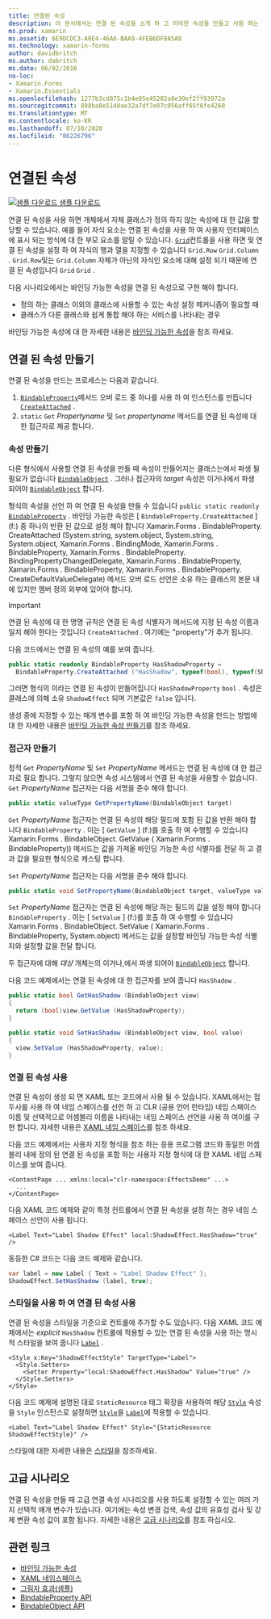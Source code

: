 ```yaml
---
title: 연결된 속성
description: 이 문서에서는 연결 된 속성을 소개 하 고 이러한 속성을 만들고 사용 하는 방법을 보여 줍니다.
ms.prod: xamarin
ms.assetid: 6E9DCDC3-A0E4-46A6-BAA9-4FEB6DF8A5A8
ms.technology: xamarin-forms
author: davidbritch
ms.author: dabritch
ms.date: 06/02/2016
no-loc:
- Xamarin.Forms
- Xamarin.Essentials
ms.openlocfilehash: 1277b3cd875c1b4e05e45202a8e30ef2ff93972a
ms.sourcegitcommit: 898ba8e5140ae32a7df7e07c056aff65f6fe4260
ms.translationtype: MT
ms.contentlocale: ko-KR
ms.lasthandoff: 07/10/2020
ms.locfileid: "86226796"
---
```

# <a name="attached-properties"></a>연결된 속성

[![샘플 다운로드](~/media/shared/download.png) 샘플 다운로드](https://docs.microsoft.com/samples/xamarin/xamarin-forms-samples/effects-shadoweffect)


연결 된 속성을 사용 하면 개체에서 자체 클래스가 정의 하지 않는 속성에 대 한 값을 할당할 수 있습니다. 예를 들어 자식 요소는 연결 된 속성을 사용 하 여 사용자 인터페이스에 표시 되는 방식에 대 한 부모 요소를 알릴 수 있습니다. [`Grid`](xref:Xamarin.Forms.Grid)컨트롤을 사용 하면 및 연결 된 속성을 설정 하 여 자식의 행과 열을 지정할 수 있습니다 `Grid.Row` `Grid.Column` . `Grid.Row`및는 `Grid.Column` 자체가 아닌의 자식인 요소에 대해 설정 되기 때문에 연결 된 속성입니다 `Grid` `Grid` .

다음 시나리오에서는 바인딩 가능한 속성을 연결 된 속성으로 구현 해야 합니다.

- 정의 하는 클래스 이외의 클래스에 사용할 수 있는 속성 설정 메커니즘이 필요할 때
- 클래스가 다른 클래스와 쉽게 통합 해야 하는 서비스를 나타내는 경우

바인딩 가능한 속성에 대 한 자세한 내용은 [바인딩 가능한 속성](~/xamarin-forms/xaml/bindable-properties.md)을 참조 하세요.

## <a name="create-an-attached-property"></a>연결 된 속성 만들기

연결 된 속성을 만드는 프로세스는 다음과 같습니다.

1. [`BindableProperty`](xref:Xamarin.Forms.BindableProperty)메서드 오버 로드 중 하나를 사용 하 여 인스턴스를 만듭니다 [`CreateAttached`](xref:Xamarin.Forms.BindableProperty.CreateAttached*) .
1. `static` `Get` *Propertyname* 및 `Set` *propertyname* 메서드를 연결 된 속성에 대 한 접근자로 제공 합니다.

### <a name="create-a-property"></a>속성 만들기

다른 형식에서 사용할 연결 된 속성을 만들 때 속성이 만들어지는 클래스는에서 파생 될 필요가 없습니다 [`BindableObject`](xref:Xamarin.Forms.BindableObject) . 그러나 접근자의 *target* 속성은 이거나에서 파생 되어야 [`BindableObject`](xref:Xamarin.Forms.BindableObject) 합니다.

형식의 속성을 선언 하 여 연결 된 속성을 만들 수 있습니다 `public static readonly` [`BindableProperty`](xref:Xamarin.Forms.BindableProperty) . 바인딩 가능한 속성은 [ `BindableProperty.CreateAttached` ] (f:) 중 하나의 반환 된 값으로 설정 해야 합니다 Xamarin.Forms . BindableProperty. CreateAttached (System.string, system.object, System.string, System.object, Xamarin.Forms . BindingMode, Xamarin.Forms . BindableProperty, Xamarin.Forms . BindableProperty. BindingPropertyChangedDelegate, Xamarin.Forms . BindableProperty, Xamarin.Forms . BindableProperty, Xamarin.Forms . BindableProperty. CreateDefaultValueDelegate) 메서드 오버 로드 선언은 소유 하는 클래스의 본문 내에 있지만 멤버 정의 외부에 있어야 합니다.

> [!IMPORTANT]
> 연결 된 속성에 대 한 명명 규칙은 연결 된 속성 식별자가 메서드에 지정 된 속성 이름과 일치 해야 한다는 것입니다 `CreateAttached` . 여기에는 "property"가 추가 됩니다.

다음 코드에서는 연결 된 속성의 예를 보여 줍니다.

```csharp
public static readonly BindableProperty HasShadowProperty =
  BindableProperty.CreateAttached ("HasShadow", typeof(bool), typeof(ShadowEffect), false);
```

그러면 형식의 이라는 연결 된 속성이 만들어집니다 `HasShadowProperty` `bool` . 속성은 클래스에 의해 소유 `ShadowEffect` 되며 기본값은 `false` 입니다.

생성 중에 지정할 수 있는 매개 변수를 포함 하 여 바인딩 가능한 속성을 만드는 방법에 대 한 자세한 내용은 [바인딩 가능한 속성 만들기](~/xamarin-forms/xaml/bindable-properties.md#consume-a-bindable-property)를 참조 하세요.

### <a name="create-accessors"></a>접근자 만들기

정적 `Get` *PropertyName* 및 `Set` *PropertyName* 메서드는 연결 된 속성에 대 한 접근자로 필요 합니다. 그렇지 않으면 속성 시스템에서 연결 된 속성을 사용할 수 없습니다. `Get` *PropertyName* 접근자는 다음 서명을 준수 해야 합니다.

```csharp
public static valueType GetPropertyName(BindableObject target)
```

`Get` *PropertyName* 접근자는 연결 된 속성의 해당 필드에 포함 된 값을 반환 해야 합니다 `BindableProperty` . 이는 [ `GetValue` ] (f:)를 호출 하 여 수행할 수 있습니다 Xamarin.Forms . BindableObject. GetValue ( Xamarin.Forms . BindableProperty)) 메서드는 값을 가져올 바인딩 가능한 속성 식별자를 전달 하 고 결과 값을 필요한 형식으로 캐스팅 합니다.

`Set` *PropertyName* 접근자는 다음 서명을 준수 해야 합니다.

```csharp
public static void SetPropertyName(BindableObject target, valueType value)
```

`Set` *PropertyName* 접근자는 연결 된 속성에 해당 하는 필드의 값을 설정 해야 합니다 `BindableProperty` . 이는 [ `SetValue` ] (f:)를 호출 하 여 수행할 수 있습니다 Xamarin.Forms . BindableObject. SetValue ( Xamarin.Forms . BindableProperty, System.object) 메서드는 값을 설정할 바인딩 가능한 속성 식별자와 설정할 값을 전달 합니다.

두 접근자에 대해 *대상* 개체는의 이거나,에서 파생 되어야 [`BindableObject`](xref:Xamarin.Forms.BindableObject) 합니다.

다음 코드 예제에서는 연결 된 속성에 대 한 접근자를 보여 줍니다 `HasShadow` .

```csharp
public static bool GetHasShadow (BindableObject view)
{
  return (bool)view.GetValue (HasShadowProperty);
}

public static void SetHasShadow (BindableObject view, bool value)
{
  view.SetValue (HasShadowProperty, value);
}
```

### <a name="consume-an-attached-property"></a>연결 된 속성 사용

연결 된 속성이 생성 되 면 XAML 또는 코드에서 사용 될 수 있습니다. XAML에서는 접두사를 사용 하 여 네임 스페이스를 선언 하 고 CLR (공용 언어 런타임) 네임 스페이스 이름 및 선택적으로 어셈블리 이름을 나타내는 네임 스페이스 선언을 사용 하 여이를 구현 합니다. 자세한 내용은 [XAML 네임 스페이스](~/xamarin-forms/xaml/namespaces.md)를 참조 하세요.

다음 코드 예제에서는 사용자 지정 형식을 참조 하는 응용 프로그램 코드와 동일한 어셈블리 내에 정의 된 연결 된 속성을 포함 하는 사용자 지정 형식에 대 한 XAML 네임 스페이스를 보여 줍니다.

```xaml
<ContentPage ... xmlns:local="clr-namespace:EffectsDemo" ...>
  ...
</ContentPage>
```

다음 XAML 코드 예제와 같이 특정 컨트롤에서 연결 된 속성을 설정 하는 경우 네임 스페이스 선언이 사용 됩니다.

```xaml
<Label Text="Label Shadow Effect" local:ShadowEffect.HasShadow="true" />
```

동등한 C# 코드는 다음 코드 예제와 같습니다.

```csharp
var label = new Label { Text = "Label Shadow Effect" };
ShadowEffect.SetHasShadow (label, true);
```

### <a name="consume-an-attached-property-with-a-style"></a>스타일을 사용 하 여 연결 된 속성 사용

연결 된 속성을 스타일을 기준으로 컨트롤에 추가할 수도 있습니다. 다음 XAML 코드 예제에서는 *explicit* `HasShadow` 컨트롤에 적용할 수 있는 연결 된 속성을 사용 하는 명시적 스타일을 보여 줍니다 [`Label`](xref:Xamarin.Forms.Label) .

```xaml
<Style x:Key="ShadowEffectStyle" TargetType="Label">
  <Style.Setters>
    <Setter Property="local:ShadowEffect.HasShadow" Value="true" />
  </Style.Setters>
</Style>
```

다음 코드 예제에 설명된 대로 `StaticResource` 태그 확장을 사용하여 해당 [`Style`](xref:Xamarin.Forms.NavigableElement.Style) 속성을 `Style` 인스턴스로 설정하면 [`Style`](xref:Xamarin.Forms.Style)을 [`Label`](xref:Xamarin.Forms.Label)에 적용할 수 있습니다.

```xaml
<Label Text="Label Shadow Effect" Style="{StaticResource ShadowEffectStyle}" />
```

스타일에 대한 자세한 내용은 [스타일](~/xamarin-forms/user-interface/styles/index.md)을 참조하세요.

## <a name="advanced-scenarios"></a>고급 시나리오

연결 된 속성을 만들 때 고급 연결 속성 시나리오를 사용 하도록 설정할 수 있는 여러 가지 선택적 매개 변수가 있습니다. 여기에는 속성 변경 검색, 속성 값의 유효성 검사 및 강제 변환 속성 값이 포함 됩니다. 자세한 내용은 [고급 시나리오](~/xamarin-forms/xaml/bindable-properties.md#advanced-scenarios)를 참조 하십시오.

## <a name="related-links"></a>관련 링크

- [바인딩 가능한 속성](~/xamarin-forms/xaml/bindable-properties.md)
- [XAML 네임스페이스](~/xamarin-forms/xaml/namespaces.md)
- [그림자 효과(샘플)](https://docs.microsoft.com/samples/xamarin/xamarin-forms-samples/effects-shadoweffect)
- [BindableProperty API](xref:Xamarin.Forms.BindableProperty)
- [BindableObject API](xref:Xamarin.Forms.BindableObject)
